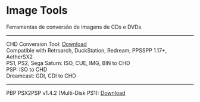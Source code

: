 # Image Tools
Ferramentas de conversão de imagens de CDs e DVDs
____________________
CHD Conversion Tool: <a href="https://github.com/michaelps100/DiskTools/blob/main/CHD%20(RetroArch%2C%20DuckStation%20and%20Redream).zip">Download</a> <br/>
Compatible with Retroarch, DuckStation, Redream, PPSSPP 1.17+, AetherSX2 <br/>
PS1, PS2, Sega Saturn: ISO, CUE, IMG, BIN to CHD <br/>
PSP: ISO to CHD <br/>
Dreamcast: GDI, CDI to CHD <br/>
____________________
PBP PSX2PSP v1.4.2 (Multi-Disk PS1): <a href="https://cdromance.org/guides/psx2psp-tutorial/">Download</a> <br/>
